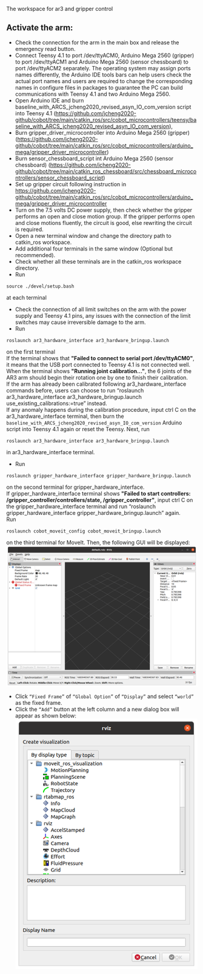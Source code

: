 The workspace for ar3 and gripper control
## Activate the arm:
* Check the connection for the arm in the main box and release the emergency read button.
* Connect Teensy 4.1 to port /dev/ttyACM0, Arduino Mega 2560 (gripper) to port /dev/ttyACM1 and Arduino Mega 2560 (sensor chessboard) to port /dev/ttyACM2 separately. The operating system may assign ports names differently, the Arduino IDE tools bars can help users check the actual port names and users are required to change the corresponding names in configure files in packages to guarantee the PC can build communications with Teensy 4.1 and two Arduino Mega 2560.
* Open Arduino IDE and burn baseline_with_ARCS_jcheng2020_revised_asyn_IO_com_version script into Teensy 4.1 (https://github.com/jcheng2020-github/cobot/tree/main/catkin_ros/src/cobot_microcontrollers/teensy/baseline_with_ARCS_jcheng2020_revised_asyn_IO_com_version),
* Burn gripper_driver_microcontroller into Arduino Mega 2560 (gripper) (https://github.com/jcheng2020-github/cobot/tree/main/catkin_ros/src/cobot_microcontrollers/arduino_mega/gripper_driver_microcontroller)
* Burn sensor_chessboard_script int Arduino Mega 2560 (sensor chessboard) (https://github.com/jcheng2020-github/cobot/tree/main/catkin_ros_chessboard/src/chessboard_microcontrollers/sensor_chessboard_script)
* Set up gripper circuit following instruction in https://github.com/jcheng2020-github/cobot/tree/main/catkin_ros/src/cobot_microcontrollers/arduino_mega/gripper_driver_microcontroller
* Turn on the 7.5 volts DC power supply, then check whether the gripper performs an open and close motion group. If the gripper performs open and close motions fluently, the circuit is good, else rewriting the circuit is required.
* Open a new terminal window and change the directory path to catkin_ros workspace.
* Add additional four terminals in the same window (Optional but recommended).
* Check whether all these terminals are in the catkin_ros workspace directory.
* Run 
```
source ./devel/setup.bash
```
at each terminal
* Check the connection of all limit switches on the arm with the power supply and Teensy 4.1 pins, any issues with the connection of the limit switches may cause irreversible damage to the arm.
* Run
```
roslaunch ar3_hardware_interface ar3_hardware_bringup.launch
```
on the first terminal<br />
If the terminal shows that **"Failed to connect to serial port /dev/ttyACM0"**, it means that the USB port connected to Teensy 4.1 is not connected well.<br /> 
When the terminal shows **"Running joint calibration…"**, the 6 joints of the AR3 arm should begin their rotation one by one to finish their calibration.<br />
If the arm has already been calibrated following ar3_hardware_interface commands before, users can choose to run “roslaunch ar3_hardware_interface ar3_hardware_bringup.launch use_existing_calibrations:=true” instead.<br />
If any anomaly happens during the calibration procedure, input ctrl C on the ar3_hardware_interface terminal, then burn the `baseline_with_ARCS_jcheng2020_revised_asyn_IO_com_version` Arduino script into Teensy 4.1 again or reset the Teensy. Next, run
```
roslaunch ar3_hardware_interface ar3_hardware_bringup.launch
```
in ar3_hardware_interface terminal.<br />
* Run
```
roslaunch gripper_hardware_interface gripper_hardware_bringup.launch
```
on the second terminal for gripper_hardware_interface.<br />
If gripper_hardware_interface terminal shows **"Failed to start controllers: /gripper_controller/controllers/state, /gripper_controller"**, input ctrl C on the gripper_hardware_interface terminal and run “roslaunch gripper_hardware_interface gripper_hardware_bringup.launch” again.<br />
Run 
```
roslaunch cobot_moveit_config cobot_moveit_bringup.launch
```
on the third terminal for MoveIt. Then, the following GUI will be displayed:
![](MoveIt%202023-05-02%2011-12-47.png)

* Click `“Fixed Frame”` of `“Global Option”` of `“Display”` and select `“world”` as the fixed frame.
* Click the `“Add”` button at the left column and a new dialog box will appear as shown below:
![](MoveIt%202023-05-02%2011-16-27.png)

